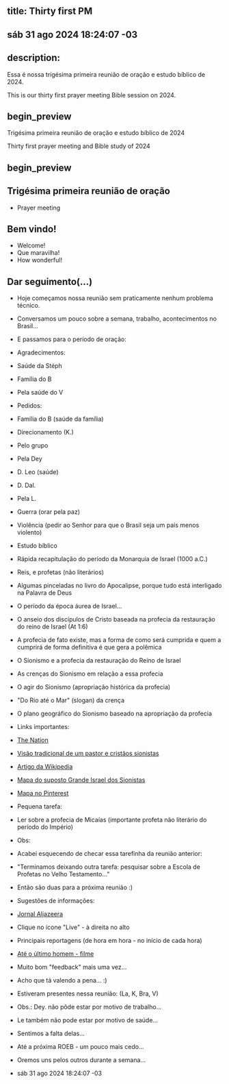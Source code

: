 ## title: Thirty first PM
## sáb 31 ago 2024 18:24:07 -03

## description:

Essa é nossa trigésima primeira reunião de oração e estudo bíblico de 2024.

This is our thirty first prayer meeting Bible session on 2024.

## begin_preview

Trigésima primeira reunião de oração e estudo bíblico de 2024

Thirty first prayer meeting and Bible study of 2024

## begin_preview

## Trigésima primeira reunião de oração

- Prayer meeting

## Bem vindo!
- Welcome!
- Que maravilha!
- How wonderful!

## Dar seguimento(...)

- Hoje começamos nossa reunião sem praticamente nenhum problema técnico. 
- Conversamos um pouco sobre a semana, trabalho, acontecimentos no Brasil...
- E passamos para o período de oração:
- Agradecimentos:
- Saúde da Stéph
- Família do B
- Pela saúde do V

- Pedidos:
- Família do B (saúde da família) 
- Direcionamento (K.)
- Pelo grupo 
- Pela Dey
- D. Leo (saúde)
- D. Dal.
- Pela L.
- Guerra (orar pela paz) 
- Violência (pedir ao Senhor para que o Brasil seja um país menos violento)
 
- Estudo bíblico
- Rápida recapitulação do período da Monarquia de Israel (1000 a.C.)
- Reis, e profetas (não literários) 
- Algumas pinceladas no livro do Apocalipse, porque tudo está interligado na Palavra de Deus
- O período da época áurea de Israel...
- O anseio dos discípulos de Cristo baseada na profecia da restauração do reino de Israel (At 1:6) 
- A profecia de fato existe, mas a forma de como será cumprida e quem a cumprirá de forma definitiva é que gera a polêmica
- O Sionismo e a profecia da restauração do Reino de Israel
- As crenças do Sionismo em relação a essa profecia
- O agir do Sionismo (apropriação histórica da profecia) 
- "Do Rio até o Mar" (slogan) da crença
- O plano geográfico do Sionismo baseado na apropriação da profecia

- Links importantes:

- [The Nation](https://www.thenation.com/article/world/its-time-to-confront-israels-version-of-from-the-river-to-the-sea/)

- [Visão tradicional de um pastor e cristãos sionistas](https://israelmyglory.org/article/from-the-river-to-the-sea) 

- [Artigo da Wikipedia](https://en.wikipedia.org/wiki/From_the_river_to_the_sea)

- [Mapa do suposto Grande Israel dos Sionistas](https://mavink.com/post/539CD8D5EF1E47AEEFB769DCFE12E382B9AM1EF93B/future-israel-map)

- [Mapa no Pinterest](https://www.pinterest.com/pin/829999406306431130)

- Pequena tarefa:
- Ler sobre a profecia de Micaías (importante profeta não literário do período do Império)

- Obs: 
- Acabei esquecendo de checar essa tarefinha da reunião anterior:
- "Terminamos deixando outra tarefa: pesquisar sobre a Escola de Profetas no Velho Testamento..."
- Então são duas para a próxima reunião :)

- Sugestões de informações:
- [Jornal Aljazeera](https://aljazeera.com)
- Clique no ícone "Live" - à direita no alto
- Principais reportagens (de hora em hora - no início de cada hora)

- [Até o último homem - filme](https://www.raciociniocristao.com.br/2016/09/hacksaw-ridge-heroi-cristao-nunca-usou-armas)

- Muito bom "feedback" mais uma vez...
- Acho que tá valendo a pena... :)

- Estiveram presentes nessa reunião: (La, K, Bra, V)

- Obs.: Dey. não pôde estar por motivo de trabalho...
- Le também não pode estar por motivo de saúde...
- Sentimos a falta delas...

- Até a próxima ROEB - um pouco mais cedo...
- Oremos uns pelos outros durante a semana...

- sáb 31 ago 2024 18:24:07 -03
